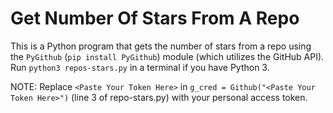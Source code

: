 # Get Number Of Stars From A Repo
This is a Python program that gets the number of stars from a repo using the `PyGithub` (`pip install PyGithub`) module (which utilizes the GitHub API). Run `python3 repos-stars.py` in a terminal if you have Python 3.

NOTE: Replace `<Paste Your Token Here>` in `g_cred = Github("<Paste Your Token Here>")` (line 3 of repo-stars.py) with your personal access token.
